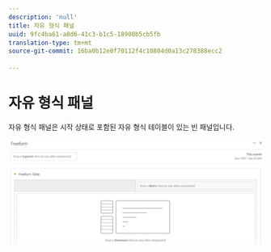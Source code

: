 ```yaml
---
description: 'null'
title: 자유 형식 패널
uuid: 9fc4ba61-a8d6-41c3-b1c5-18900b5cb5fb
translation-type: tm+mt
source-git-commit: 16ba0b12e0f70112f4c10804d0a13c278388ecc2

---
```



# 자유 형식 패널

자유 형식 패널은 시작 상태로 포함된 자유 형식 테이블이 있는 빈 패널입니다.

![](assets/freeform-panel.png)

